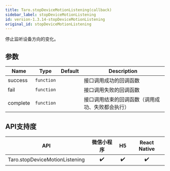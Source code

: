 ```yaml
---
title: Taro.stopDeviceMotionListening(callback)
sidebar_label: stopDeviceMotionListening
id: version-1.3.14-stopDeviceMotionListening
original_id: stopDeviceMotionListening
---
```


停止监听设备方向的变化。

## 参数

| Name | Type | Default | Description |
| --- | --- | --- | --- |
| success | <code>function</code> |  | 接口调用成功的回调函数 |
| fail | <code>function</code> |  | 接口调用失败的回调函数 |
| complete | <code>function</code> |  | 接口调用结束的回调函数（调用成功、失败都会执行） |

## API支持度

| API | 微信小程序 | H5 | React Native |
| :-: | :-: | :-: | :-: |
| Taro.stopDeviceMotionListening | ✔️ | ✔️ | ✔️ |

